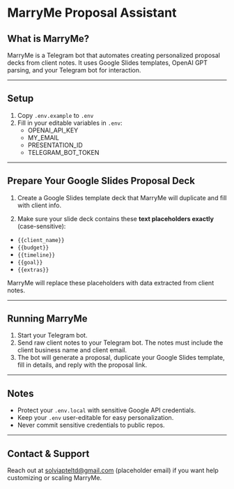 # MarryMe Proposal Assistant

## What is MarryMe?
MarryMe is a Telegram bot that automates creating personalized proposal decks from client notes. It uses Google Slides templates, OpenAI GPT parsing, and your Telegram bot for interaction.

---

## Setup

1. Copy `.env.example` to `.env`
2. Fill in your editable variables in `.env`:
   - OPENAI_API_KEY
   - MY_EMAIL
   - PRESENTATION_ID
   - TELEGRAM_BOT_TOKEN

---

## Prepare Your Google Slides Proposal Deck

1. Create a Google Slides template deck that MarryMe will duplicate and fill with client info.

2. Make sure your slide deck contains these **text placeholders exactly** (case-sensitive):

- `{{client_name}}`
- `{{budget}}`
- `{{timeline}}`
- `{{goal}}`
- `{{extras}}`

MarryMe will replace these placeholders with data extracted from client notes.

---

## Running MarryMe

1. Start your Telegram bot.
2. Send raw client notes to your Telegram bot. The notes must include the client business name and client email.
3. The bot will generate a proposal, duplicate your Google Slides template, fill in details, and reply with the proposal link.

---

## Notes

- Protect your `.env.local` with sensitive Google API credentials.
- Keep your `.env` user-editable for easy personalization.
- Never commit sensitive credentials to public repos.

---

## Contact & Support

Reach out at solviapteltd@gmail.com (placeholder email) if you want help customizing or scaling MarryMe.

